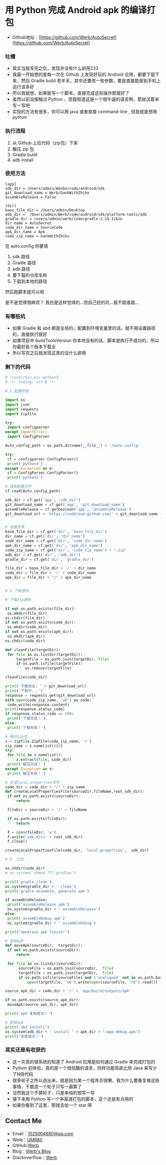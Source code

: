 
# 用 Python 完成 Android apk 的编译打包

* Github地址：[https://github.com/Werb/AutoSecret](https://github.com/Werb/AutoSecret)

### 吐槽
* 其实当我写完之后，发现并没有什么卵用233
* 我最一开始想的是每一次在 Github 上发现好玩的 Android 应用，都要下载下来，然后 Gradle build 老半天，其中还要改一些参数，要是直接能装到手机上运行该多好
* 所以我就想，如果能写一个脚本，直接完成这些操作那就好了
* 虽然以前没接触过 Python ，但我知道这是一个很牛逼的语言啊，那就试着来写一写吧
* 实现的方法有很多，你可以用 java 或者直接 command-line , 但我就是想用 python

### 执行流程
1. 从 Github 上拉代码（zip包）下来
2. 解压 zip 包
3. Gradle build
4. adb install

### 使用方法
```
[app]
sdk_dir = /Users/admin/Wanbo/code/android/sdk
git_download_name = Werb/GankWithZhihu
assembleRelease = False

[dir]
base_file_dir = /Users/admin/Desktop
adb_dir =  /Users/admin/Werb/code/android/sdk/platform-tools/adb
gradle_dir = /users/admin/werb/code/gradle-2.14.1/bin
dir_name = AutoSecret
code_dir_name = SourceCode
apk_dir_name = Apk
code_zip_name = GankWithZhihu
```
在 auto.config 你要填
1. sdk 路径
2. Gradle 路径
3. adb 路径
4. 要下载的仓库名称
5. 下载到本地的路径

然后跑脚本就可以啦

是不是觉得很麻烦？ 我也是这样觉得的...但自己挖的坑...我不跳谁跳...

### 有哪些坑
* 如果 Gradle 和 abd 都是全局的，配置到环境变量里的话，就不用设置路径的，直接执行就好
* 如果项目中 buildToolsVersion 你本地没有的话，脚本是执行不成功的，所以你最好各个版本下载全
* 所以写完之后我发现这真的没什么卵用


 ### 剩下的代码
 ```python
 # !/user/bin.env python3
# -*- coding: utf-8 -*-

# 1.配置阶段

import os
import json
import requests
import zipfile

try:
  import configparser
except ImportError:
  import ConfigParser

Auto_config_path = os.path.dirname(__file__) + '/auto.config'

try:
  cf = configparser.ConfigParser()
  print('python3')
except Exception as e:
  cf = ConfigParser.ConfigParser()
  print('python2')

# 读取配置文件
cf.read(Auto_config_path)

sdk_dir = cf.get('app', 'sdk_dir')
git_download_name = cf.get('app', 'git_download_name')
assembleRelease = cf.getboolean('app', 'assembleRelease')
git_download_url = 'https://codeload.github.com/' + git_download_name + '/zip/master'


# 设置目录
base_file_dir = cf.get('dir', 'base_file_dir')
dir_name = cf.get('dir', 'dir_name')
code_dir_name = cf.get('dir', 'code_dir_name')
apk_dir_name = cf.get('dir', 'apk_dir_name')
code_zip_name = cf.get('dir', 'code_zip_name') + ".zip"
adb_dir = cf.get('dir', 'adb_dir')
gradle_dir = cf.get('dir', 'gradle_dir')

file_dir = base_file_dir + '/' + dir_name
code_dir = file_dir + '/' + code_dir_name
apk_dir = file_dir + "/" + apk_dir_name


# 2.下载源码

# 下载zip源码

if not os.path.exists(file_dir):
  os.mkdir(file_dir)
os.chdir(file_dir)
if not os.path.exists(code_dir):
  os.mkdir(code_dir)
if not os.path.exists(apk_dir):
  os.mkdir(apk_dir)
os.chdir(code_dir)

def cleanFile(targetDir):
  for file in os.listdir(targetDir):
      targetFile = os.path.join(targetDir, file)
      if os.path.isfile(targetFile):
          os.remove(targetFile)

cleanFile(code_dir)

print('下载地址: ' + git_download_url)
print('下载中...')
response = requests.get(git_download_url)
with open(code_zip_name, "wb") as code:
  code.write(response.content)
print(response.status_code)
if response.status_code == 200:
  print('下载完成！')
else:
  print('下载失败！')

# 解压zip包
z = zipfile.ZipFile(code_zip_name, 'r')
zip_name = z.namelist()[0]
try:
  for file in z.namelist():
      z.extract(file, code_dir)
  print('解压完成！')
except Exception as e:
  print('解压失败！')

# 生成local.properties文件
code_dir = code_dir + "/" + zip_name
def createLocalPropertiesFile(sourceDir,fileName,root_sdk_dir):
  if not os.path.exists(sourceDir):
      return

  fileDir = sourceDir + '/' + fileName

  if os.path.exists(fileDir):
      return

  f = open(fileDir, 'w')
  f.write('sdk.dir=' + root_sdk_dir)
  f.close()

createLocalPropertiesFile(code_dir, 'local.properties',  sdk_dir)

# 3. 打包

os.chdir(code_dir)
# os.system('chmod 777 gradlew')

print('gradle clean')
os.system(gradle_dir + ' clean')
print('gradle assemble, generate apk')

if assembleRelease:
  print('assembleRelease apk')
  os.system(gradle_dir + ' assembleRelease')
else:
  print('assembleDebug apk')
  os.system(gradle_dir + ' assembleDebug')

print('Generate apk finish!')

# 复制apk
def moveApk(sourceDir,  targetDir):
  if not os.path.exists(sourceDir):
      return

  for file in os.listdir(sourceDir):
       sourceFile = os.path.join(sourceDir,  file)
       targetFile = os.path.join(targetDir,  file)
       if os.path.isfile(sourceFile) and ('unaligned' not in os.path.basename(sourceFile)):
           open(targetFile, "wb").write(open(sourceFile, "rb").read())

source_apk_dir = code_dir + '/' + 'app/build/outputs/apk'

if os.path.exists(source_apk_dir):
  moveApk(source_apk_dir, apk_dir)

print('apk 复制成功！')

# 安装apk
print('abd install')
os.system(adb_dir + ' install ' + apk_dir + "/app-debug.apk")
print('安装成功！')
 ```
### 其实还是有收获的
* 这一次真的很系统的知道了 Android 应用是如何通过 Gradle 来完成打包的
* Python 初体验，真的是一个很炫酷的语言，同样功能简直比用 Java 来写少了N倍代码
* 很多轮子之所以造出来，就是因为某一个程序员很懒，我为什么要重复做这些事情，干脆造一个轮子只写一遍算了
* 当然我这个不算轮子，只是单纯的想写一写
* 接下来用 Python 写一个多渠道打包的脚本，这个还是有点用的
* 如果你看到了这里，那就去给一个 star 呀

## Contact Me
* Email：1025004680@qq.com
* Weib：[UMR80](http://weibo.com/singerwannber )
* GitHub:[Werb](https://github.com/Werb)
* Blog：[Werb's Blog](http://werb.github.io/)
* Stackoverflow：[Werb](http://stackoverflow.com/users/6596737/werb?tab=profile)
